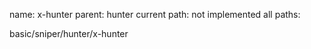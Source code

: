name: x-hunter
parent: hunter
current path: not implemented
all paths:

  basic/sniper/hunter/x-hunter

